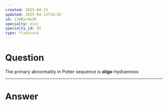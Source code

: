 ```yaml
---
created: 2025-04-13
updated: 2025-04-13T10:52
id: i19Ky+4o3G
specialty: misc
specialty_id: 95
type: flashcard
---
```


# Question
The primary abnormality in Potter sequence is **oligo**-hydramnios

---

# Answer
